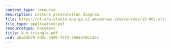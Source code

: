 ```yaml
---
content_type: resource
description: Lecture presentation diagram.
file: https://ol-ocw-studio-app-qa.s3.amazonaws.com/courses/15-902-strategic-management-i-fall-2006/abad4b705d2c449bf5f29064e78b142e_w_m_triangle.pdf
file_type: application/pdf
resourcetype: Document
title: w_m_triangle.pdf
uid: abad4b70-5d2c-449b-f5f2-9064e78b142e
---
```

